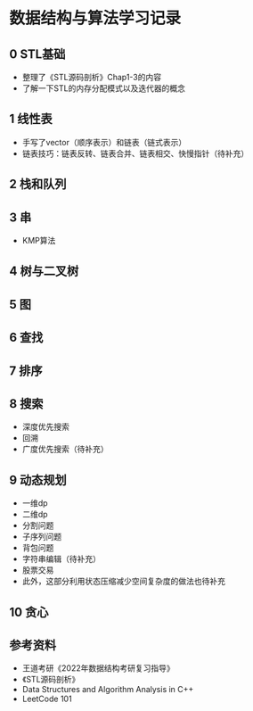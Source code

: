 # 数据结构与算法学习记录
## 0 STL基础
- 整理了《STL源码剖析》Chap1-3的内容
- 了解一下STL的内存分配模式以及迭代器的概念
## 1 线性表

- 手写了vector（顺序表示）和链表（链式表示）
- 链表技巧：链表反转、链表合并、链表相交、快慢指针（待补充）

## 2 栈和队列
## 3 串

- KMP算法

## 4 树与二叉树
## 5 图
## 6 查找
## 7 排序

## 8 搜索

- 深度优先搜索
- 回溯
- 广度优先搜索（待补充）

## 9 动态规划

- 一维dp
- 二维dp
- 分割问题
- 子序列问题
- 背包问题
- 字符串编辑（待补充）
- 股票交易
- 此外，这部分利用状态压缩减少空间复杂度的做法也待补充

## 10 贪心

## 参考资料
- 王道考研《2022年数据结构考研复习指导》
- 《STL源码剖析》
- Data Structures and Algorithm Analysis in C++
- LeetCode 101

